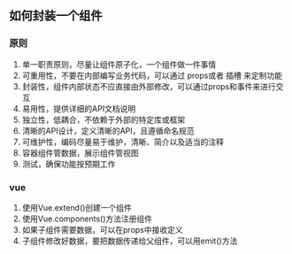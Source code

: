 ## 如何封装一个组件
### 原则
1. 单一职责原则，尽量让组件原子化，一个组件做一件事情
2. 可重用性，不要在内部编写业务代码，可以通过 props或者 插槽 来定制功能
3. 封装性，组件内部状态不应直接由外部修改，可以通过props和事件来进行交互
4. 易用性，提供详细的API文档说明
5. 独立性，低耦合，不依赖于外部的特定库或框架
6. 清晰的API设计，定义清晰的API，且遵循命名规范
7. 可维护性，编码尽量易于维护，清晰、简介以及适当的注释
10. 容器组件管数据，展示组件管视图
11. 测试，确保功能按预期工作

### vue
1. 使用Vue.extend()创建一个组件
2. 使用Vue.components()方法注册组件
3. 如果子组件需要数据，可以在props中接收定义
4. 子组件修改好数据，要把数据传递给父组件，可以用emit()方法
       